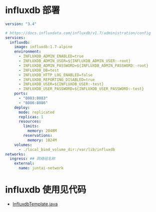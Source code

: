 # influxdb 部署
```yml
version: "3.4"

# https://docs.influxdata.com/influxdb/v1.7/administration/config
services:
  influxdb:
    image: influxdb:1.7-alpine
    environment:
      - INFLUXDB_ADMIN_ENABLED=true 
      - INFLUXDB_ADMIN_USER=${INFLUXDB_ADMIN_USER:-root}
      - INFLUXDB_ADMIN_PASSWORD=${INFLUXDB_ADMIN_PASSWORD:-root}
      - INFLUXDB_DB=test
      - INFLUXDB_HTTP_LOG_ENABLED=false
      - INFLUXDB_REPORTING_DISABLED=true
      - INFLUXDB_USER=${INFLUXDB_USER:-test}
      - INFLUXDB_USER_PASSWORD=${INFLUXDB_USER_PASSWORD:-test}
    ports:
      - "8083:8083"
      - "8086:8086"
    deploy:
      mode: replicated
      replicas: 1
      resources:
        limits:
          memory: 2048M
        reservations:
          memory: 1024M
    volumes:
      - ./local_bind_volume_dir:/var/lib/influxdb
networks:
  ingress: ## 网络组名称
    external:
      name: juntai-network
```

# influxdb 使用见代码 
- [InfluxdbTemplate.java](./modules/weapon-common-base/src/main/java/com/soul/weapon/influxdb/InfluxdbTemplate.java)

